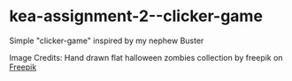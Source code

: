 # kea-assignment-2--clicker-game
Simple "clicker-game" inspired by my nephew Buster

Image Credits:
Hand drawn flat halloween zombies collection by freepik on <a href="https://www.freepik.com/free-vector/hand-drawn-flat-halloween-zombies-collection_18394209.htm#&position=5&from_view=user">Freepik</a>
